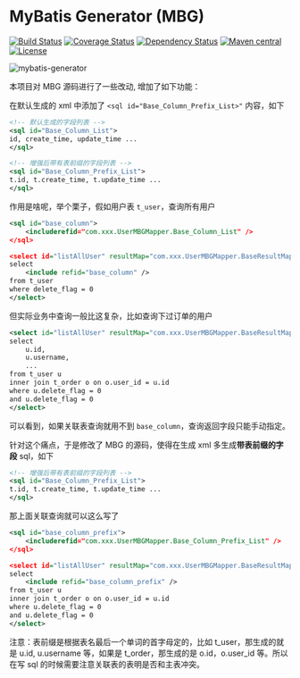 MyBatis Generator (MBG)
=======================

[![Build Status](https://travis-ci.org/mybatis/generator.svg?branch=master)](https://travis-ci.org/mybatis/generator)
[![Coverage Status](https://coveralls.io/repos/mybatis/generator/badge.svg?branch=master&service=github)](https://coveralls.io/github/mybatis/generator?branch=master)
[![Dependency Status](https://www.versioneye.com/user/projects/561964c6a193340f2800033c/badge.svg?style=flat)](https://www.versioneye.com/user/projects/561964c6a193340f2800033c)
[![Maven central](https://maven-badges.herokuapp.com/maven-central/org.mybatis.generator/mybatis-generator/badge.svg)](https://maven-badges.herokuapp.com/maven-central/org.mybatis.generator/mybatis-generator)
[![License](http://img.shields.io/:license-apache-brightgreen.svg)](http://www.apache.org/licenses/LICENSE-2.0.html)

![mybatis-generator](http://mybatis.github.io/images/mybatis-logo.png)

本项目对 MBG 源码进行了一些改动, 增加了如下功能：

在默认生成的 xml 中添加了 `<sql id="Base_Column_Prefix_List>"` 内容，如下

```xml
<!-- 默认生成的字段列表 -->
<sql id="Base_Column_List">
id, create_time, update_time ...
</sql>

<!-- 增强后带有表前缀的字段列表 -->
<sql id="Base_Column_Prefix_List">
t.id, t.create_time, t.update_time ...
</sql>
```

作用是啥呢，举个栗子，假如用户表 `t_user`，查询所有用户

```xml
<sql id="base_column">
    <includerefid="com.xxx.UserMBGMapper.Base_Column_List" />
</sql>

<select id="listAllUser" resultMap="com.xxx.UserMBGMapper.BaseResultMap">
select 
    <include refid="base_column" />
from t_user
where delete_flag = 0
</select>
```

但实际业务中查询一般比这复杂，比如查询下过订单的用户

```xml
<select id="listAllUser" resultMap="com.xxx.UserMBGMapper.BaseResultMap">
select 
    u.id,
    u.username,
    ...
from t_user u 
inner join t_order o on o.user_id = u.id
where u.delete_flag = 0
and u.delete_flag = 0
</select>
```

可以看到，如果关联表查询就用不到 `base_column`，查询返回字段只能手动指定。

针对这个痛点，于是修改了 MBG 的源码，使得在生成 xml 多生成**带表前缀的字段** sql，如下

```xml
<!-- 增强后带有表前缀的字段列表 -->
<sql id="Base_Column_Prefix_List">
t.id, t.create_time, t.update_time ...
</sql>
```

那上面关联查询就可以这么写了

```xml
<sql id="base_column_prefix">
    <includerefid="com.xxx.UserMBGMapper.Base_Column_Prefix_List" />
</sql>

<select id="listAllUser" resultMap="com.xxx.UserMBGMapper.BaseResultMap">
select 
    <include refid="base_column_prefix" />
from t_user u 
inner join t_order o on o.user_id = u.id
where u.delete_flag = 0
and u.delete_flag = 0
</select>
```

注意：表前缀是根据表名最后一个单词的首字母定的，比如 t_user，那生成的就是 u.id, u.username 等，如果是 t_order，那生成的是 o.id，o.user_id 等。所以在写 sql 的时候需要注意关联表的表明是否和主表冲突。